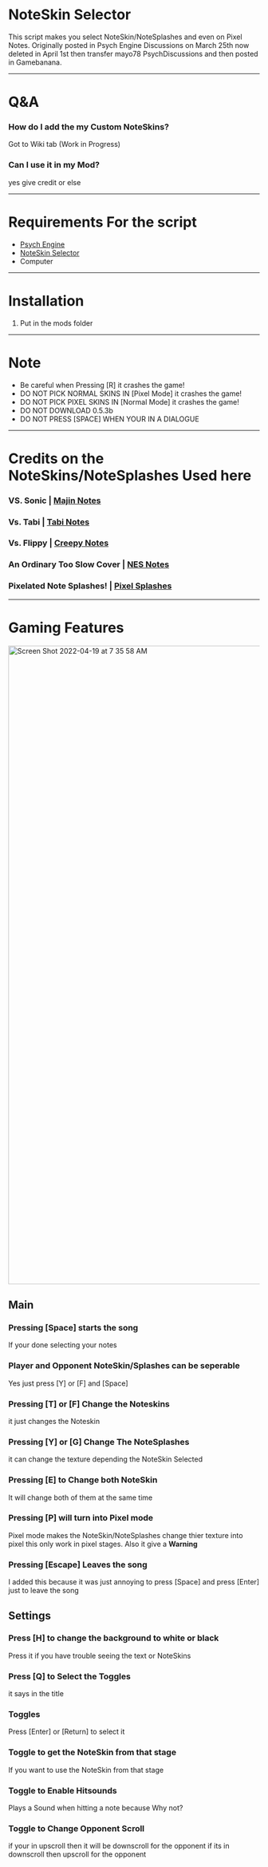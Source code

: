 # NoteSkin Selector

This script makes you select NoteSkin/NoteSplashes and even on Pixel Notes. Originally posted in Psych Engine Discussions on March 25th now deleted in April 1st then transfer mayo78 PsychDiscussions and then posted in Gamebanana.

***
# Q&A

### How do I add the my Custom NoteSkins?
Got to Wiki tab (Work in Progress)

### Can I use it in my Mod?
yes give credit or else

***
# Requirements For the script

- [Psych Engine](https://github.com/ShadowMario/FNF-PsychEngine/releases)
- [NoteSkin Selector](https://gamebanana.com/mods/369664)
- Computer

***
# Installation

1. Put in the mods folder

***
# Note
- Be careful when Pressing [R] it crashes the game!
- DO NOT PICK NORMAL SKINS IN [Pixel Mode] it crashes the game!
- DO NOT PICK PIXEL SKINS IN [Normal Mode] it crashes the game!
- DO NOT DOWNLOAD 0.5.3b
- DO NOT PRESS [SPACE] WHEN YOUR IN A DIALOGUE

***
# Credits on the NoteSkins/NoteSplashes Used here

### VS. Sonic | [Majin Notes](https://gamebanana.com/mods/316022)

### Vs. Tabi | [Tabi Notes](https://gamebanana.com/mods/286388)

### Vs. Flippy | [Creepy Notes](https://gamebanana.com/mods/300838)

### An Ordinary Too Slow Cover | [NES Notes](https://gamebanana.com/mods/347720)

### Pixelated Note Splashes! | [Pixel Splashes](https://gamebanana.com/mods/360401)

***
# Gaming Features
<img width="1280" alt="Screen Shot 2022-04-19 at 7 35 58 AM" src="https://user-images.githubusercontent.com/101881784/164354308-0154d3f8-fc07-4c5e-bb01-8343c5764aee.png">

## Main

### Pressing [Space] starts the song
If your done selecting your notes

### Player and Opponent NoteSkin/Splashes can be seperable
Yes just press [Y] or [F] and [Space]

### Pressing [T] or [F] Change the Noteskins
it just changes the Noteskin

### Pressing [Y] or [G] Change The NoteSplashes 
it can change the texture depending the NoteSkin Selected

### Pressing [E] to Change both NoteSkin
It will change both of them at the same time

### Pressing [P] will turn into Pixel mode 
Pixel mode makes the NoteSkin/NoteSplashes change thier texture into pixel this only work in pixel stages. Also it give a **Warning**

### Pressing [Escape] Leaves the song
I added this because it was just annoying to press [Space] and press [Enter] just to leave the song

## Settings

### Press [H] to change the background to white or black
Press it if you have trouble seeing the text or NoteSkins

### Press [Q] to Select the Toggles
it says in the title

### Toggles
Press [Enter] or [Return] to select it

### Toggle to get the NoteSkin from that stage
If you want to use the NoteSkin from that stage

### Toggle to Enable Hitsounds
Plays a Sound when hitting a note because Why not?

### Toggle to Change Opponent Scroll
if your in upscroll then it will be downscroll for the opponent if its in downscroll then upscroll for the opponent 
